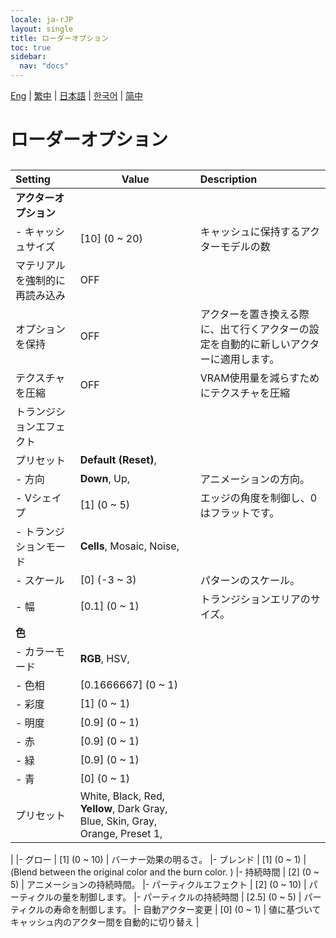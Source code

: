 ```yaml
---
locale: ja-rJP
layout: single
title: ローダーオプション
toc: true
sidebar:
  nav: "docs"
---
```

[Eng](/dancexr/menu/2025.4/actors/loader_options) | [繁中](/tw/dancexr/menu/2025.4/actors/loader_options) | [日本語](/jp/dancexr/menu/2025.4/actors/loader_options) | [한국어](/kr/dancexr/menu/2025.4/actors/loader_options) | [简中](/zh/dancexr/menu/2025.4/actors/loader_options)

# ローダーオプション

## 

| Setting | Value | Description |
| :--- | --- | :--- |
|**アクターオプション** | | 
|- キャッシュサイズ | [10] (0 ~ 20) | キャッシュに保持するアクターモデルの数
| マテリアルを強制的に再読み込み | OFF | 
| オプションを保持 | OFF | アクターを置き換える際に、出て行くアクターの設定を自動的に新しいアクターに適用します。
| テクスチャを圧縮 | OFF | VRAM使用量を減らすためにテクスチャを圧縮
| トランジションエフェクト || 
| プリセット |  **Default (Reset)**,  |  |
|- 方向 | **Down**, Up,  | アニメーションの方向。
|- Vシェイプ | [1] (0 ~ 5) | エッジの角度を制御し、0はフラットです。
|- トランジションモード | **Cells**, Mosaic, Noise,  | 
|- スケール | [0] (-3 ~ 3) | パターンのスケール。
|- 幅 | [0.1] (0 ~ 1) | トランジションエリアのサイズ。
|**色** | | 
|- カラーモード | **RGB**, HSV,  | 
|- 色相 | [0.1666667] (0 ~ 1) | 
|- 彩度 | [1] (0 ~ 1) | 
|- 明度 | [0.9] (0 ~ 1) | 
|- 赤 | [0.9] (0 ~ 1) | 
|- 緑 | [0.9] (0 ~ 1) | 
|- 青 | [0] (0 ~ 1) | 
| プリセット |  White,  Black,  Red,  **Yellow**,  Dark Gray,  Blue,  Skin,  Gray,  Orange,  Preset 1,  |  |
|
|- グロー | [1] (0 ~ 10) | バーナー効果の明るさ。
|- ブレンド | [1] (0 ~ 1) | (Blend between the original color and the burn color. )
|- 持続時間 | [2] (0 ~ 5) | アニメーションの持続時間。
|- パーティクルエフェクト | [2] (0 ~ 10) | パーティクルの量を制御します。
|- パーティクルの持続時間 | [2.5] (0 ~ 5) | パーティクルの寿命を制御します。
|- 自動アクター変更 | [0] (0 ~ 1) | 値に基づいてキャッシュ内のアクター間を自動的に切り替え
|
